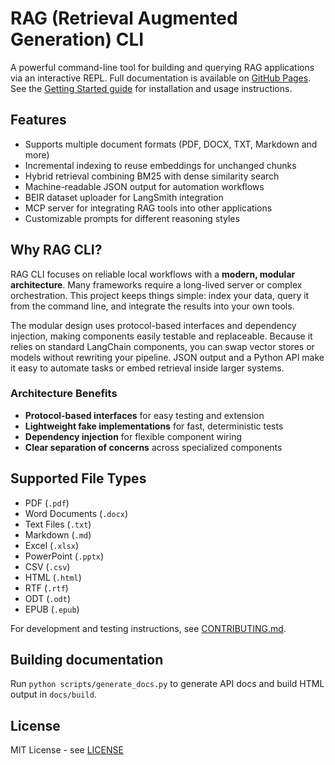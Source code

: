 # RAG (Retrieval Augmented Generation) CLI

A powerful command-line tool for building and querying RAG applications via an interactive REPL.
Full documentation is available on [GitHub Pages](https://emerose.github.io/rag/).
See the [Getting Started guide](https://emerose.github.io/rag/getting_started.html) for installation and usage instructions.

## Features

- Supports multiple document formats (PDF, DOCX, TXT, Markdown and more)
- Incremental indexing to reuse embeddings for unchanged chunks
- Hybrid retrieval combining BM25 with dense similarity search
- Machine-readable JSON output for automation workflows
- BEIR dataset uploader for LangSmith integration
- MCP server for integrating RAG tools into other applications
- Customizable prompts for different reasoning styles

## Why RAG CLI?

RAG CLI focuses on reliable local workflows with a **modern, modular architecture**. Many frameworks require a long-lived server or complex orchestration. This project keeps things simple: index your data, query it from the command line, and integrate the results into your own tools. 

The modular design uses protocol-based interfaces and dependency injection, making components easily testable and replaceable. Because it relies on standard LangChain components, you can swap vector stores or models without rewriting your pipeline. JSON output and a Python API make it easy to automate tasks or embed retrieval inside larger systems.

### Architecture Benefits
- **Protocol-based interfaces** for easy testing and extension
- **Lightweight fake implementations** for fast, deterministic tests  
- **Dependency injection** for flexible component wiring
- **Clear separation of concerns** across specialized components

## Supported File Types

- PDF (`.pdf`)
- Word Documents (`.docx`)
- Text Files (`.txt`)
- Markdown (`.md`)
- Excel (`.xlsx`)
- PowerPoint (`.pptx`)
- CSV (`.csv`)
- HTML (`.html`)
- RTF (`.rtf`)
- ODT (`.odt`)
- EPUB (`.epub`)

For development and testing instructions, see
[CONTRIBUTING.md](CONTRIBUTING.md).

## Building documentation

Run `python scripts/generate_docs.py` to generate API docs and build HTML output in `docs/build`.

## License

MIT License - see [LICENSE](LICENSE)

